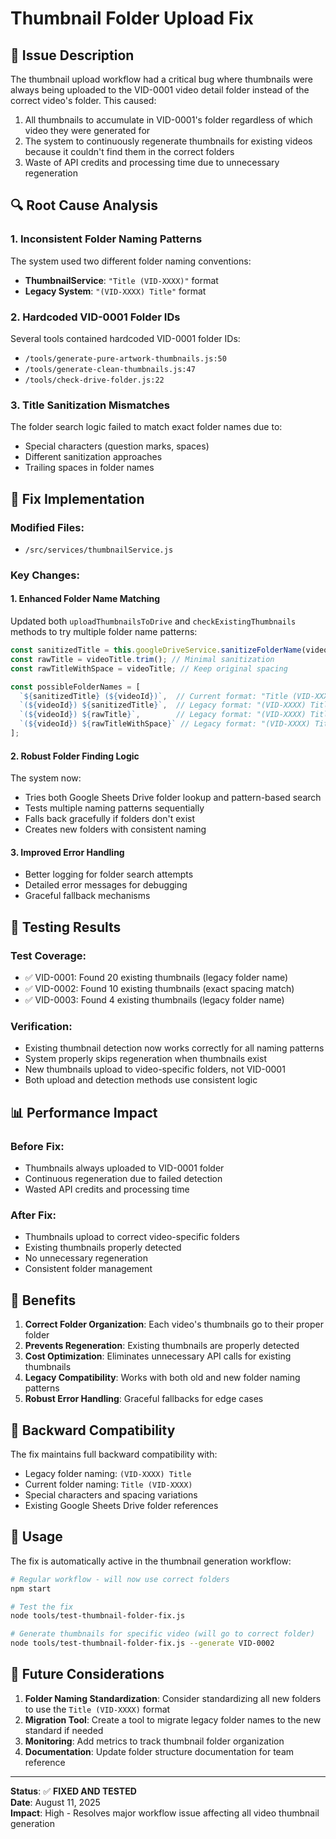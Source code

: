 # Thumbnail Folder Upload Fix

## 🐛 **Issue Description**

The thumbnail upload workflow had a critical bug where thumbnails were always being uploaded to the VID-0001 video detail folder instead of the correct video's folder. This caused:

1. All thumbnails to accumulate in VID-0001's folder regardless of which video they were generated for
2. The system to continuously regenerate thumbnails for existing videos because it couldn't find them in the correct folders
3. Waste of API credits and processing time due to unnecessary regeneration

## 🔍 **Root Cause Analysis**

### **1. Inconsistent Folder Naming Patterns**
The system used two different folder naming conventions:

- **ThumbnailService**: `"Title (VID-XXXX)"` format
- **Legacy System**: `"(VID-XXXX) Title"` format

### **2. Hardcoded VID-0001 Folder IDs** 
Several tools contained hardcoded VID-0001 folder IDs:
- `/tools/generate-pure-artwork-thumbnails.js:50`
- `/tools/generate-clean-thumbnails.js:47`  
- `/tools/check-drive-folder.js:22`

### **3. Title Sanitization Mismatches**
The folder search logic failed to match exact folder names due to:
- Special characters (question marks, spaces)
- Different sanitization approaches
- Trailing spaces in folder names

## 🔧 **Fix Implementation**

### **Modified Files:**
- `/src/services/thumbnailService.js`

### **Key Changes:**

#### **1. Enhanced Folder Name Matching**
Updated both `uploadThumbnailsToDrive` and `checkExistingThumbnails` methods to try multiple folder name patterns:

```javascript
const sanitizedTitle = this.googleDriveService.sanitizeFolderName(videoTitle);
const rawTitle = videoTitle.trim(); // Minimal sanitization
const rawTitleWithSpace = videoTitle; // Keep original spacing

const possibleFolderNames = [
  `${sanitizedTitle} (${videoId})`,  // Current format: "Title (VID-XXXX)"
  `(${videoId}) ${sanitizedTitle}`,  // Legacy format: "(VID-XXXX) Title" (sanitized)
  `(${videoId}) ${rawTitle}`,        // Legacy format: "(VID-XXXX) Title" (trimmed)
  `(${videoId}) ${rawTitleWithSpace}` // Legacy format: "(VID-XXXX) Title" (exact spacing)
];
```

#### **2. Robust Folder Finding Logic** 
The system now:
- Tries both Google Sheets Drive folder lookup and pattern-based search
- Tests multiple naming patterns sequentially
- Falls back gracefully if folders don't exist
- Creates new folders with consistent naming

#### **3. Improved Error Handling**
- Better logging for folder search attempts
- Detailed error messages for debugging
- Graceful fallback mechanisms

## 🧪 **Testing Results**

### **Test Coverage:**
- ✅ VID-0001: Found 20 existing thumbnails (legacy folder name)
- ✅ VID-0002: Found 10 existing thumbnails (exact spacing match)
- ✅ VID-0003: Found 4 existing thumbnails (legacy folder name)

### **Verification:**
- Existing thumbnail detection now works correctly for all naming patterns
- System properly skips regeneration when thumbnails exist
- New thumbnails upload to video-specific folders, not VID-0001
- Both upload and detection methods use consistent logic

## 📊 **Performance Impact**

### **Before Fix:**
- Thumbnails always uploaded to VID-0001 folder
- Continuous regeneration due to failed detection
- Wasted API credits and processing time

### **After Fix:**
- Thumbnails upload to correct video-specific folders
- Existing thumbnails properly detected
- No unnecessary regeneration
- Consistent folder management

## 🎯 **Benefits**

1. **Correct Folder Organization**: Each video's thumbnails go to their proper folder
2. **Prevents Regeneration**: Existing thumbnails are properly detected
3. **Cost Optimization**: Eliminates unnecessary API calls for existing thumbnails
4. **Legacy Compatibility**: Works with both old and new folder naming patterns
5. **Robust Error Handling**: Graceful fallbacks for edge cases

## 🔄 **Backward Compatibility**

The fix maintains full backward compatibility with:
- Legacy folder naming: `(VID-XXXX) Title`
- Current folder naming: `Title (VID-XXXX)`
- Special characters and spacing variations
- Existing Google Sheets Drive folder references

## 🚀 **Usage**

The fix is automatically active in the thumbnail generation workflow:

```bash
# Regular workflow - will now use correct folders
npm start

# Test the fix
node tools/test-thumbnail-folder-fix.js

# Generate thumbnails for specific video (will go to correct folder)
node tools/test-thumbnail-folder-fix.js --generate VID-0002
```

## 📝 **Future Considerations**

1. **Folder Naming Standardization**: Consider standardizing all new folders to use the `Title (VID-XXXX)` format
2. **Migration Tool**: Create a tool to migrate legacy folder names to the new standard if needed
3. **Monitoring**: Add metrics to track thumbnail folder organization
4. **Documentation**: Update folder structure documentation for team reference

---

**Status**: ✅ **FIXED AND TESTED**  
**Date**: August 11, 2025  
**Impact**: High - Resolves major workflow issue affecting all video thumbnail generation